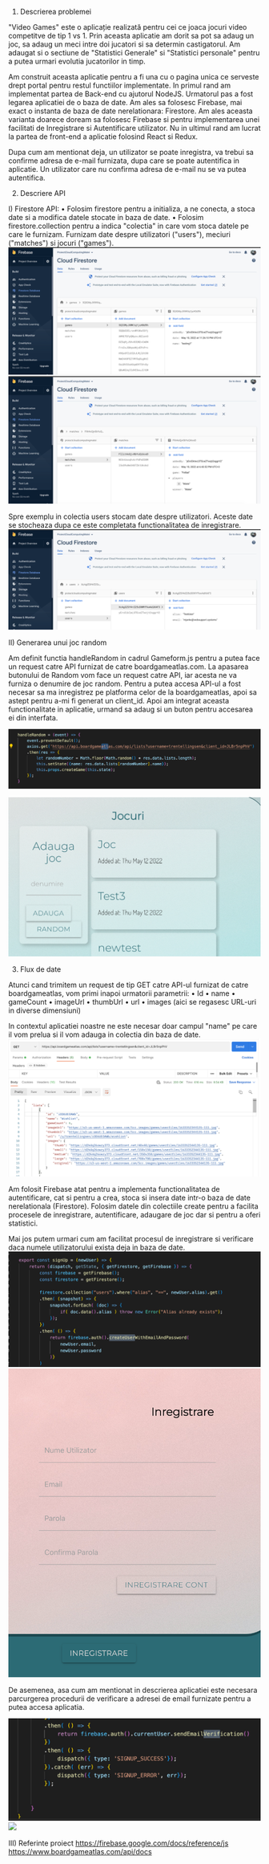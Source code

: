 1) Descrierea problemei

"Video Games" este o aplicație realizată pentru cei ce joaca jocuri video competitve de tip 1 vs 1. Prin aceasta aplicatie am dorit sa pot sa adaug un joc, sa adaug un meci intre doi jucatori si sa determin castigatorul. Am adaugat si o sectiune de "Statistici Generale" si "Statistici personale" pentru a putea urmari evolutia jucatorilor in timp. 

Am construit aceasta aplicatie pentru a fi una cu o pagina unica ce serveste drept portal pentru restul functiilor implementate. In primul rand am implementat partea de Back-end cu ajutorul NodeJS. Urmatorul pas a fost legarea aplicatiei de o baza de date. Am ales sa folosesc Firebase, mai exact o instanta de baza de date nerelationara: Firestore. Am ales aceasta varianta doarece doream sa folosesc Firebase si pentru implementarea unei facilitati de Inregistrare si Autentificare utilizator. Nu in ultimul rand am lucrat la partea de front-end a aplicatie folosind React si Redux. 

Dupa cum am mentionat deja, un utilizator se poate inregistra, va trebui sa confirme adresa de e-mail furnizata, dupa care se poate autentifica in aplicatie. Un utilizator care nu confirma adresa de e-mail nu se va putea autentifica.

2)	Descriere API

I) Firestore API:
•	Folosim firestore pentru a initializa, a ne conecta, a stoca date si a modifica datele stocate in baza de date. 
•	Folosim firestore.collection pentru a indica "colectia" in care vom stoca datele pe care le furnizam. Furnizam date despre utilizatori ("users"), meciuri ("matches") si jocuri ("games").
![](readmepics/Firestore1.png)
![](readmepics/Firestore2.png)

Spre exemplu in colectia users stocam date despre utilizatori. Aceste date se stocheaza dupa ce este completata functionalitatea de inregistrare. 
![](readmepics/Firestore3.png)


II)	Generarea unui joc random

Am definit functia handleRandom in cadrul Gameform.js pentru a putea face un request catre API furnizat de catre boardgameatlas.com. La apasarea butonului de Random vom face un request catre API, iar acesta ne va furniza o denumire de joc random. 
Pentru a putea accesa API-ul a fost necesar sa ma inregistrez pe platforma celor de la boardgameatlas, apoi sa astept pentru a-mi fi generat un client_id. Apoi am integrat aceasta functionalitate in aplicatie, urmand sa adaug si un buton pentru accesarea ei din interfata.

![](readmepics/RandomDefinition.png)

![](readmepics/Randombutton.png)

3)	Flux de date

Atunci cand trimitem un request de tip GET catre API-ul furnizat de catre boardgameatlas, vom primi inapoi urmatorii parametrii:
•	Id
•	name
•	gameCount
•	imageUrl
•	thumbUrl
•	url
•	images (aici se regasesc URL-uri in diverse dimensiuni)

In contextul aplicatiei noastre ne este necesar doar campul "name" pe care il vom prelua si il vom adauga in colectia din baza de date.
![](readmepics/GetAtlas.png)

Am folosit Firebase atat pentru a implementa functionalitatea de autentificare, cat si pentru a crea, stoca si insera date intr-o baza de date nerelationala (Firestore).
Folosim datele din colectiile create pentru a facilita procesele de inregistrare, autentificare, adaugare de joc dar si pentru  a oferi statistici.

Mai jos putem urmari cum am facilitat procesul de inregistrare si verificare daca numele utilizatorului exista deja in baza de date.
![](readmepics/InregistrareCod.png)
![](readmepics/InregistrareInterfata.png)

De asemenea, asa cum am mentionat in descrierea aplicatiei este necesara parcurgerea procedurii de verificare a adresei de email furnizate pentru a putea accesa aplicatia.

![](readmepics/VerifyCod.png)
![](readmepics/ConfirmareEmailInterfata.png)


III) Referinte proiect
https://firebase.google.com/docs/reference/js
https://www.boardgameatlas.com/api/docs

